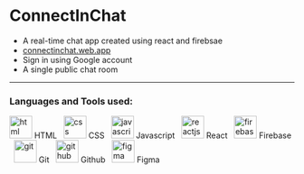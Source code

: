 # ConnectInChat

- A real-time chat app created using react and firebsae
- <a href="https://connectinchat.web.app/"> connectinchat.web.app </a>
- Sign in using Google account
- A single public chat room

---
### Languages and Tools used:
<img src="https://www.vectorlogo.zone/logos/w3_html5/w3_html5-icon.svg" alt="html" height="40"/> HTML
&nbsp;
<img src="https://www.vectorlogo.zone/logos/w3_css/w3_css-icon.svg" alt="css" height="40"/> CSS 
&nbsp;
<img src="https://upload.vectorlogo.zone/logos/javascript/images/239ec8a4-163e-4792-83b6-3f6d96911757.svg" alt="javascript" height="40"/> Javascript
&nbsp;
<img src="https://www.vectorlogo.zone/logos/reactjs/reactjs-icon.svg" alt="reactjs" height="40"/> React
&nbsp;
<img src="https://www.vectorlogo.zone/logos/firebase/firebase-icon.svg" alt="firebase" height="40"/> Firebase
&nbsp;
<img src="https://www.vectorlogo.zone/logos/git-scm/git-scm-icon.svg" alt="git" height="40"/> Git
&nbsp;
<img src="https://www.vectorlogo.zone/logos/github/github-tile.svg" alt="github" height="40"/> Github
&nbsp;
<img src="https://www.vectorlogo.zone/logos/figma/figma-icon.svg" alt="figma" height="40"/> Figma
&nbsp;

